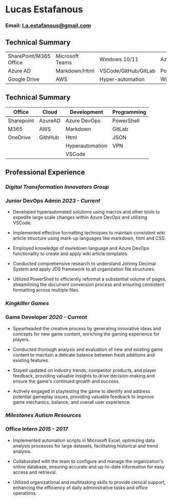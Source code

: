 # **Lucas Estafanous**
### Email: l.a.estafanous@gmail.com

## Technical Summary

|   |   |  |  |
|--|--|--|--|
| SharePoint/M365 Office | Microsoft Teams  | Windows 10/11 | Azure DevOps |
| Azure AD | Markdown/Html  | VSCode/GitHub/GitLab | PowerShell/JSON |
| Google Drive | AWS | Hyper-automation | WireGuard |

## Technical Summary

| Office | Cloud | Development | Programming |
|--|--|--|--|
| Sharepoint | AzureAD  | Azure DevOps  | PowerShell | 
| M365 | AWS | Markdown | GitLab |
| OneDrive | GithHub | Html | JSON |
|  |  | Hyperautomation | VPN |
|  |  | VSCode  |   |

## Professional Experience

### _Digital Transformation Innovators Group_

### **Junior DevOps Admin** _2023 - Current_

- Developed hyperautomated solutions using macros and other tools to expedite large scale changes within Azure DevOps and utilizing VSCode. 

- Implemented effective formatting techniques to maintain consistent wiki article structure using mark-up languages like markdown, html and CSS. 

- Employed knowledge of markdown language and Azure DevOps functionality to create and apply wiki article templates. 

- Conducted comprehensive research to understand Johnny Decimal System and apply JDS framework to all organization file structures. 

- Utilized PowerShell to efficiently reformat a substantial volume of pages, streamlining the document conversion process and ensuring consistent formatting across multiple files.

### _Kingkiller Games_

### **Game Developer** _2020 - Current_

- Spearheaded the creative process by generating innovative ideas and concepts for new game content, enriching the gaming experience for players. 

- Conducted thorough analysis and evaluation of new and existing game content to maintain a delicate balance between fresh additions and existing features. 

- Stayed updated on industry trends, competitor products, and player feedback, providing valuable insights to drive decision-making and ensure the game's continued growth and success. 

- Actively engaged in playtesting the game to identify and address potential gameplay issues, providing valuable feedback to improve game mechanics, balance, and overall user experience.

### _Milestones Autism Resources_

### **Office Intern** _2015 - 2017_

- Implemented automation scripts in Microsoft Excel, optimizing data analysis processes for large datasets, facilitating historical and trend analysis. 

- Collaborated with the team to configure and manage the organization's online database, ensuring accurate and up-to-date information for easy access and retrieval. 

- Utilized organizational and multitasking skills to provide clerical support, enhancing the efficiency of daily administrative tasks and office operations.
